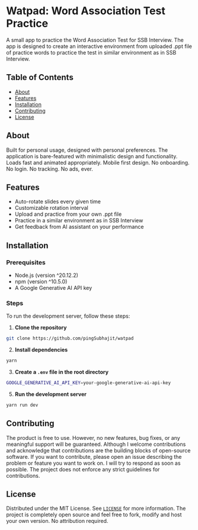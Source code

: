 # Watpad: Word Association Test Practice
A small app to practice the Word Association Test for SSB Interview. The app is designed to create an interactive 
environment from uploaded .ppt file of practice words to practice the test in similar environment as in SSB Interview.

## Table of Contents

- [About](#about)
- [Features](#features)
- [Installation](#installation)
- [Contributing](#contributing)
- [License](#license)

## About

Built for personal usage, designed with personal preferences. The application is bare-featured with
minimalistic design and functionality. Loads fast and animated appropriately. Mobile first design.
No onboarding. No login. No tracking. No ads, ever.

## Features
- Auto-rotate slides every given time
- Customizable rotation interval
- Upload and practice from your own .ppt file
- Practice in a similar environment as in SSB Interview
- Get feedback from AI assistant on your performance

## Installation

### Prerequisites

- Node.js (version ^20.12.2)
- npm (version ^10.5.0)
- A Google Generative AI API key

### Steps

To run the development server, follow these steps:

1. **Clone the repository**
```bash
git clone https://github.com/pingSubhajit/watpad
```
2. **Install dependencies**
```bash
yarn
```

3. **Create a `.env` file in the root directory**
```bash
GOOGLE_GENERATIVE_AI_API_KEY=your-google-generative-ai-api-key
```

5. **Run the development server**
```bash
yarn run dev
```

## Contributing

The product is free to use. However, no new features, bug fixes, or any meaningful support will be guaranteed. Although
I welcome contributions and acknowledge that contributions are the building blocks of open-source software. If you want
to contribute, please open an issue describing the problem or feature you want to work on. I will try to respond as soon
as possible. The project does not enforce any strict guidelines for contributions.


## License

Distributed under the MIT License. See [`LICENSE`](https://github.com/pingSubhajit/watpad/blob/main/LICENSE) for more
information. The project is completely open source and feel free to fork, modify and host your own version.
No attribution required.